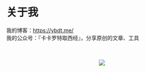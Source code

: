 # 关于我
我的博客：https://ybdt.me/  
我的公众号：『卡卡罗特取西经』，分享原创的文章、工具  
<br>
<br>
<div align="center">
  <img src="https://github-readme-stats.vercel.app/api?username=ybdt&show_icons=true&theme=dracula" /> 
</div>

<!--
**ybdt/ybdt** is a ✨ _special_ ✨ repository because its `README.md` (this file) appears on your GitHub profile.

Here are some ideas to get you started:

- 🔭 I’m currently working on ...
- 🌱 I’m currently learning ...
- 👯 I’m looking to collaborate on ...
- 🤔 I’m looking for help with ...
- 💬 Ask me about ...
- 📫 How to reach me: ...
- 😄 Pronouns: ...
- ⚡ Fun fact: ...
-->
